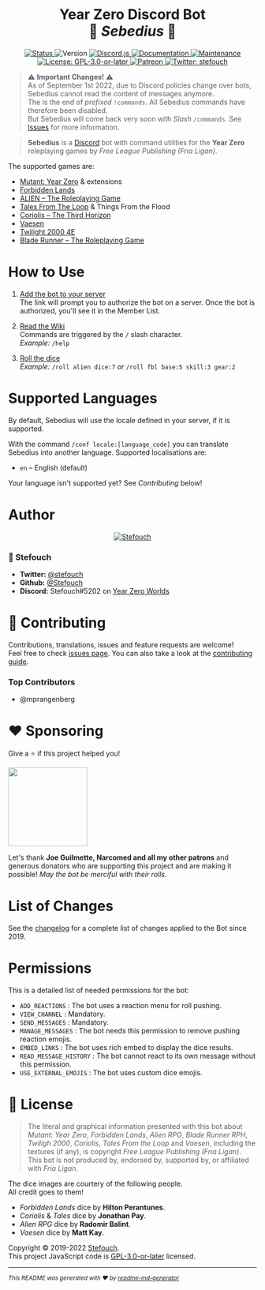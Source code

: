 <h1 align="center">Year Zero Discord Bot<br/>🎲 <i>Sebedius</i> 🎲</h1>
<p align="center">
  <a href="https://discordbots.org/bot/543445246143365130" target="_blank">
    <img alt="Status" src="https://top.gg/api/widget/status/543445246143365130.svg"/>
  </a>
  <img alt="Version" src="https://img.shields.io/badge/dynamic/json?color=blue&label=version&query=version&url=https%3A%2F%2Fraw.githubusercontent.com%2FStefouch%2Fsebedius-yearzero-discord-bot%2Fmaster%2Fpackage.json&cacheSeconds=2592000"/>
  <a href="https://discord.js.org/" target="_blank">
    <img alt="Discord.js" src="https://img.shields.io/badge/Discord.JS-v14-informational?logo=discord"/>
  </a>
  <a href="https://github.com/Stefouch/sebedius-yearzero-discord-bot/wiki" target="_blank">
    <img alt="Documentation" src="https://img.shields.io/badge/documentation-yes-brightgreen.svg"/>
  </a>
  <a href="https://github.com/Stefouch/sebedius-yearzero-discord-bot/graphs/commit-activity" target="_blank">
    <img alt="Maintenance" src="https://img.shields.io/badge/Maintained%3F-yes-green.svg"/>
  </a>
  <a href="https://github.com/Stefouch/sebedius-yearzero-discord-bot/blob/master/LICENSE" target="_blank">
    <img alt="License: GPL-3.0-or-later" src="https://img.shields.io/github/license/Stefouch/sebedius-yearzero-discord-bot"/>
  </a>
  <a href="https://www.patreon.com/Stefouch">
    <img src="https://img.shields.io/badge/donate-patreon-F96854.svg" alt="Patreon">
  </a>
  <a href="https://twitter.com/stefouch" target="_blank">
    <img alt="Twitter: stefouch" src="https://img.shields.io/twitter/follow/stefouch.svg?style=social"/>
  </a>
</p>

> :warning: **Important Changes!** :warning:<br/>
> As of September 1st 2022, due to Discord policies change over bots, Sebedius cannot read the content of messages anymore.<br/>
> The is the end of *prefixed* `!commands`. All Sebedius commands have therefore been disabled.<br/>
> But Sebedius will come back very soon with *Slash* `/commands`. See [Issues](../../issues) for more information.

> **Sebedius** is a [Discord](https://discordapp.com) bot with command utilities for the **Year Zero** roleplaying games by _Free League Publishing (Fria Ligan)_.

The supported games are:

- [Mutant: Year Zero](http://frialigan.se/en/games/mutant-year-zero/) & extensions
- [Forbidden Lands](https://frialigan.se/en/games/forbidden-lands/)
- [ALIEN – The Roleplaying Game](https://alien-rpg.com/)
- [Tales From The Loop](https://frialigan.se/en/games/tales-from-the-loop/) & Things From the Flood
- [Coriolis – The Third Horizon](https://frialigan.se/en/games/coriolis-2/)
- [Vaesen](https://frialigan.se/en/games/vaesen/)
- [Twilight 2000 4E](https://frialigan.se/en/games/twilight-2000/)
- [Blade Runner – The Roleplaying Game](https://www.bladerunner-rpg.com/)

# How to Use

1. [Add the bot to your server](xxxxx)<br/>
   The link will prompt you to authorize the bot on a server. Once the bot is authorized, you'll see it in the Member List.

2. [Read the Wiki](https://github.com/Stefouch/sebedius-yearzero-discord-bot/wiki#list-of-commands)<br/>
   Commands are triggered by the `/` slash character.<br/>_Example:_ `/help`

3. [Roll the dice](https://github.com/Stefouch/sebedius-yearzero-discord-bot/wiki/%21roll)<br/>
   _Example:_ `/roll alien dice:7` _or_ `/roll fbl base:5 skill:3 gear:2`

# Supported Languages

By default, Sebedius will use the locale defined in your server, if it is supported.

With the command `/conf locale:[language_code]` you can translate Sebedius into another language. Supported localisations are:

- `en` – English (default)

Your language isn't supported yet? See _Contributing_ below!

# Author

<p align="center">
  <a href="https://stefouch.be" target="_blank">
    <img src="https://stefouch.be/wp-content/uploads/2021/03/BSL-D6_bannerlogo_H150.png" alt="Stefouch"/>
  </a>
</p>

### 👤 Stefouch

- **Twitter:** [@stefouch](https://twitter.com/stefouch)
- **Github:** [@Stefouch](https://github.com/Stefouch)
- **Discord:** Stefouch#5202 on [Year Zero Worlds](https://discord.gg/RnaydHR)

# 🤝 Contributing

Contributions, translations, issues and feature requests are welcome!<br/>Feel free to check [issues page](../../issues). You can also take a look at the [contributing guide](../../CONTRIBUTING.md).

### Top Contributors

- @mprangenberg

# ❤️ Sponsoring

Give a ⭐️ if this project helped you!

<a href="https://www.patreon.com/Stefouch">
  <img src="https://c5.patreon.com/external/logo/become_a_patron_button@2x.png" width="160">
</a>

Let's thank **Joe Guilmette, Narcomed and all my other patrons** and generous donators who are supporting this project and are making it possible! _May the bot be merciful with their rolls._

# List of Changes

See the [changelog](https://github.com/Stefouch/sebedius-yearzero-discord-bot/blob/master/CHANGELOG.md#changelog) for a complete list of changes applied to the Bot since 2019.

# Permissions

This is a detailed list of needed permissions for the bot:

- `ADD_REACTIONS` : The bot uses a reaction menu for roll pushing.
- `VIEW_CHANNEL` : Mandatory.
- `SEND_MESSAGES` : Mandatory.
- `MANAGE_MESSAGES` : The bot needs this permission to remove pushing reaction emojis.
- `EMBED_LINKS` : The bot uses rich embed to display the dice results.
- `READ_MESSAGE_HISTORY` : The bot cannot react to its own message without this permission.
- `USE_EXTERNAL_EMOJIS` : The bot uses custom dice emojis.

# 📝 License

> The literal and graphical information presented with this bot about _Mutant: Year Zero_, _Forbidden Lands_, _Alien RPG_, _Blade Runner RPH_, _Twiligh 2000_, _Coriolis_, _Tales From the Loop_ and _Vaesen_, including the textures (if any), is copyright _Free League Publishing (Fria Ligan)_. This bot is not produced by, endorsed by, supported by, or affiliated with _Fria Ligan_.

The dice images are courtery of the following people.<br/>
All credit goes to them!

- _Forbidden Lands_ dice by **Hilton Perantunes**.
- _Coriolis_ & _Tales_ dice by **Jonathan Pay**.
- _Alien RPG_ dice by **Radomir Balint**.
- _Vaesen_ dice by **Matt Kay**.

Copyright © 2019-2022 [Stefouch](https://github.com/Stefouch).<br/>
This project JavaScript code is [GPL-3.0-or-later](https://github.com/Stefouch/sebedius-yearzero-discord-bot/blob/master/LICENSE) licensed.

---

<small>_This README was generated with ❤️ by [readme-md-generator](https://github.com/kefranabg/readme-md-generator)_</small>
